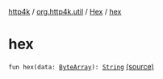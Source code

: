 [http4k](../../index.md) / [org.http4k.util](../index.md) / [Hex](index.md) / [hex](./hex.md)

# hex

`fun hex(data: `[`ByteArray`](https://kotlinlang.org/api/latest/jvm/stdlib/kotlin/-byte-array/index.html)`): `[`String`](https://kotlinlang.org/api/latest/jvm/stdlib/kotlin/-string/index.html) [(source)](https://github.com/http4k/http4k/blob/master/http4k-core/src/main/kotlin/org/http4k/util/Hex.kt#L4)